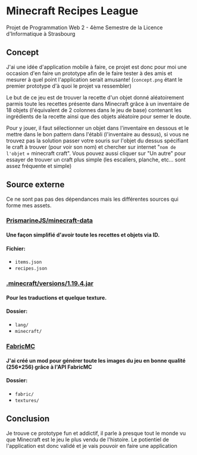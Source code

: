 

# Minecraft Recipes League

Projet de Programmation Web 2 - 4ème Semestre de la Licence d'Informatique à Strasbourg

## Concept

J'ai une idée d'application mobile à faire, ce projet est donc pour moi une occasion d'en faire un prototype afin de le faire tester à des amis et mesurer à quel point l'application serait amusante! (`concept.png` étant le premier prototype d'à quoi le projet va ressembler)

Le but de ce jeu est de trouver la recette d'un objet donné aléatoirement parmis toute les recettes présente dans Minecraft grâce à un inventaire de 18 objets (l'équivalent de 2 colonnes dans le jeu de base) contenant les ingrédients de la recette ainsi que des objets aléatoire pour semer le doute.

Pour y jouer, il faut sélectionner un objet dans l'inventaire en dessous et le mettre dans le bon pattern dans l'établi (l'inventaire au dessus), si vous ne trouvez pas la solution passer votre souris sur l'objet du dessus spécifiant le craft à trouver (pour voir son nom) et chercher sur internet "`nom de l'objet` + minecraft craft". Vous pouvez aussi cliquer sur "Un autre" pour essayer de trouver un craft plus simple (les escaliers, planche, etc... sont assez fréquente et simple)

## Source externe

Ce ne sont pas pas des dépendances mais les différentes sources qui forme mes assets.

### [PrismarineJS/minecraft-data](https://github.com/PrismarineJS/minecraft-data/tree/master/data/pc/1.19)
#### Une façon simplifié d'avoir toute les recettes et objets via ID.
#### Fichier:
- `items.json`
- `recipes.json`

### [.minecraft/versions/1.19.4.jar](https://piston-data.mojang.com/v1/objects/958928a560c9167687bea0cefeb7375da1e552a8/client.jar)
#### Pour les traductions et quelque texture.
#### Dossier:
- `lang/`
- `minecraft/`

### [FabricMC](https://fabricmc.net/)
#### J'ai créé un mod pour générer toute les images du jeu en bonne qualité (256*256) grâce à l'API FabricMC
#### Dossier:
- `fabric/`
- `textures/`

## Conclusion

Je trouve ce prototype fun et addictif, il parle à presque tout le monde vu que Minecraft est le jeu le plus vendu de l'histoire. Le potientiel de l'application est donc validé et je vais pouvoir en faire une application 


